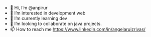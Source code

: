 - 👋 Hi, I’m @anpirur
- 👀 I’m interested in development web
- 🌱 I’m currently learning dev 
- 💞️ I’m looking to collaborate on java projects.
- 📫 How to reach me https://www.linkedin.com/in/angelaruizrivas/

<!---
anpirur/anpirur is a ✨ special ✨ repository because its `README.md` (this file) appears on your GitHub profile.
You can click the Preview link to take a look at your changes.
--->
